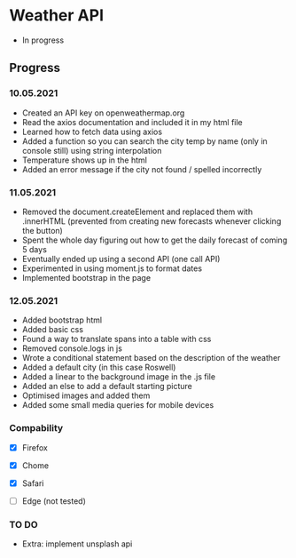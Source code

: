 # Weather API

* In progress

## Progress

### 10.05.2021

* Created an API key on openweathermap.org
* Read the axios documentation and included it in my html file
* Learned how to fetch data using axios
* Added a function so you can search the city temp by name (only in console still) using string interpolation
* Temperature shows up in the html
* Added an error message if the city not found / spelled incorrectly

### 11.05.2021

* Removed the document.createElement and replaced them with .innerHTML (prevented from creating new forecasts whenever clicking the button)
* Spent the whole day figuring out how to get the daily forecast of coming 5 days
* Eventually ended up using a second API (one call API)
* Experimented in using moment.js to format dates
* Implemented bootstrap in the page

### 12.05.2021
* Added bootstrap html
* Added basic css
* Found a way to translate spans into a table with css
* Removed console.logs in js
* Wrote a conditional statement based on the description of the weather
* Added a default city (in this case Roswell)
* Added a linear to the background image in the .js file
* Added an else to add a default starting picture
* Optimised images and added them
* Added some small media queries for mobile devices

### Compability
- [x] Firefox
- [x] Chome
- [x] Safari
- [ ] Edge (not tested)


### TO DO
* Extra: implement unsplash api